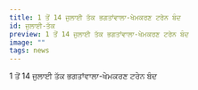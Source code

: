 ```yaml
---
title: 1 ਤੋਂ 14 ਜੁਲਾਈ ਤੱਕ ਭਗਤਾਂਵਾਲਾ-ਖੇਮਕਰਣ ਟਰੇਨ ਬੰਦ
id: ਜੁਲਾਈ-ਤੱਕ
preview: 1 ਤੋਂ 14 ਜੁਲਾਈ ਤੱਕ ਭਗਤਾਂਵਾਲਾ-ਖੇਮਕਰਣ ਟਰੇਨ ਬੰਦ
image: "" 
tags: news
---
```

1 ਤੋਂ 14 ਜੁਲਾਈ ਤੱਕ ਭਗਤਾਂਵਾਲਾ-ਖੇਮਕਰਣ ਟਰੇਨ ਬੰਦ
